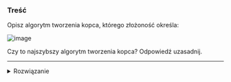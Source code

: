 ### Treść
Opisz algorytm tworzenia kopca, którego złożoność określa:

![image](https://user-images.githubusercontent.com/11476062/62821464-8f39ac00-bb75-11e9-892b-0c734147a01f.png)

Czy to najszybszy algorytm tworzenia kopca? Odpowiedź uzasadnij.


------
<details><summary>Rozwiązanie</summary>
<p>
  
Ta suma przedstawia `n` operacji insert zaczynając na pustym kopcu. 
Jest to algorytm budujący w czasie `O(nlogn)`.

Istnieje szybszy algorytm, w którym na początkowej tablicy wartości uruchamiamy na elementach od `podłoga(n/2)` do 1 procedurę `przesuń_niżej`. Ten algorytm ma złożoność `o(n)`.
